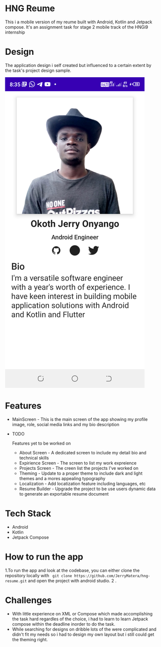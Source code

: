 # HNG Reume
  This i a mobile version of my reume built with Android, Kotlin and Jetpack compose. It's an assignment task for stage 2 mobile track of the HNGi9 internship
  
# Design
  The application design i self created but influenced to a certain extent by the task's project design sample.
  
  ![Screenshot showing For Main Screen](docs/images/mainscreen.png "Screenshot showing For Main Screen")

# Features
  - MainScreen - This is the main screen of the app showing my profile image, role, social media links and my bio description
  - TODO
  
    Features yet to be worked on
    - About Screen - A dedicated screen to include my detail bio and technical skills
    - Expirience Screen - The screen to list my work expreience
    - Projects Screen - The creen list the projects I've worked on
    - Theming - Update to a proper theme to include dark and light themes and a mores appealing typography
    - Localization - Add locatization feature including languages, etc
    - Resume Builder - Upgrade the project to be use users dynamic data to generate an exportable resume document
    
# Tech Stack
 - Android 
 - Kotlin
 - Jetpack Compose

# How to run the app
  1.To run the app and look at the codebase, you can either clone the repository locally with ``` git clone https://github.com/JerryMatera/hng-resume.git``` and open the project with android studio.
  2 .
 
# Challenges
 - With little experience on XML or Compose which made accomplishing the task hard regardles of the choice, i had to learn to learn Jetpack compose within the deadline inorder to do the task.
 - While searching for designs on dribble lots of the were complicated and didn't fit my needs so i had to design my own layout but i still could get the theming right.
 
